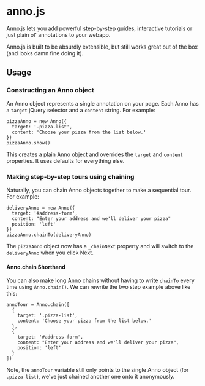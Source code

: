 anno.js
=======

Anno.js lets you add powerful step-by-step guides, interactive tutorials or just plain ol' annotations to your webapp.

Anno.js is built to be absurdly extensible, but still works great out of the box (and looks damn fine doing it). 


Usage
-----

### Constructing an Anno object

An Anno object represents a single annotation on your page.  Each Anno has a `target` jQuery selector
and a `content` string. For example:

    pizzaAnno = new Anno({
      target: '.pizza-list',
      content: 'Choose your pizza from the list below.'
    })
    pizzaAnno.show()

This creates a plain Anno object and overrides the `target` and `content` properties.  It uses defaults
for everything else.


### Making step-by-step tours using chaining

Naturally, you can chain Anno objects together to make a sequential tour. For example: 

    deliveryAnno = new Anno({
      target: '#address-form',
      content: "Enter your address and we'll deliver your pizza"
      position: 'left'
    })
    pizzaAnno.chainTo(deliveryAnno)

The `pizzaAnno` object now has a `_chainNext` property and will switch to the 
`deliveryAnno` when you click Next.

#### Anno.chain Shorthand

You can also make long Anno chains without having to write `chainTo` every time using
`Anno.chain()`. We can rewrite the two step example above like this:

    annoTour = Anno.chain([
      {
        target: '.pizza-list',
        content: 'Choose your pizza from the list below.'
      }, 
      {
        target: '#address-form',
        content: "Enter your address and we'll deliver your pizza",
        position: 'left'
      }
    ])

Note, the `annoTour` variable still only points to the single Anno object (for `.pizza-list`), 
we've just chained another one onto it anonymously.